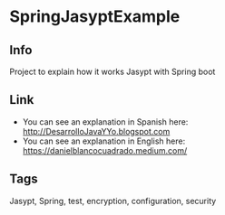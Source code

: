 # SpringJasyptExample

## Info

Project to explain how it works Jasypt with Spring boot

## Link

* You can see an explanation in Spanish here: http://DesarrolloJavaYYo.blogspot.com
* You can see an explanation in English here: https://danielblancocuadrado.medium.com/

## Tags

Jasypt, Spring, test, encryption, configuration, security